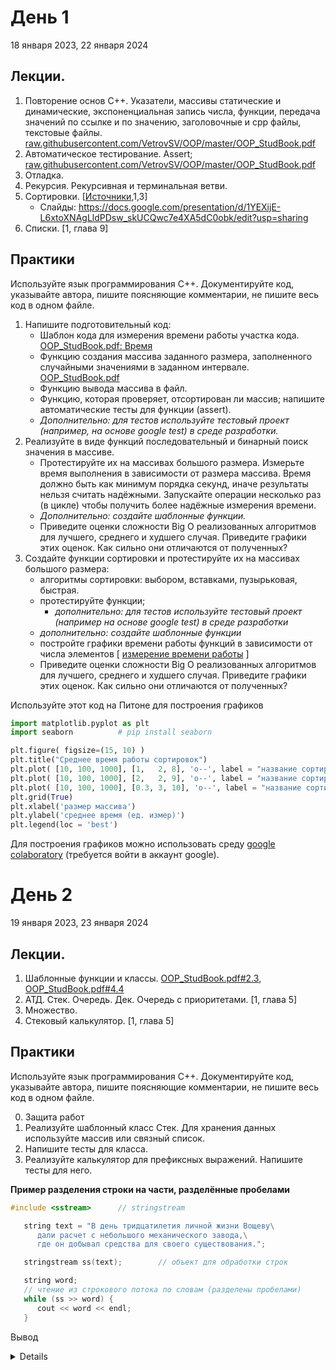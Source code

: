 # День 1
18 января 2023, 22 января 2024
## Лекции.
1. Повторение основ С++. Указатели, массивы статические и динамические, экспоненциальная запись числа, функции, передача значений по ссылке и по значению, заголовочные и cpp файлы, текстовые файлы. [raw.githubusercontent.com/VetrovSV/OOP/master/OOP_StudBook.pdf](https://raw.githubusercontent.com/VetrovSV/OOP/master/OOP_StudBook.pdf)
2. Автоматическое тестирование. Assert; [raw.githubusercontent.com/VetrovSV/OOP/master/OOP_StudBook.pdf](https://raw.githubusercontent.com/VetrovSV/OOP/master/OOP_StudBook.pdf#subsection.2.2.6)
3. Отладка.
4. Рекурсия. Рекурсивная и терминальная ветви.
5. Сортировки. [[Источники](https://github.com/ivtipm/Data-structures-and-algorithms#%D1%81%D1%81%D1%8B%D0%BB%D0%BA%D0%B8),1,3]
   - Слайды: https://docs.google.com/presentation/d/1YEXijE-L6xtoXNAgLldPDsw_skUCQwc7e4XA5dC0obk/edit?usp=sharing 
7. Списки. [1, глава 9]

## Практики
Используйте язык программирования С++. 
Документируйте код, указывайте автора, пишите поясняющие комментарии, не пишите весь код в одном файле.

1. Напишите подготовительный код:
   - Шаблон кода для измерения времени работы участка кода. [OOP_StudBook.pdf: Время](https://raw.githubusercontent.com/VetrovSV/OOP/master/OOP_StudBook.pdf#section.3.10)
   - Функцию создания массива заданного размера, заполненного случайными значениями в заданном интервале. [OOP_StudBook.pdf](https://raw.githubusercontent.com/VetrovSV/OOP/master/OOP_StudBook.pdf#section.3.10)
   - Функцию вывода массива в файл.
   - Функцию, которая проверяет, отсортирован ли массив; напишите автоматические тесты для функции (assert).
   - *Дополнительно: для тестов используйте тестовый проект (например, на основе google test) в среде разработки.*
1. Реализуйте в виде функций последовательный и бинарный поиск значения в массиве. 
   - Протестируйте их на массивах большого размера. Измерьте время выполнения в зависимости от размера массива. Время должно быть как минимум порядка секунд, иначе результаты нельзя считать надёжными. Запускайте операции несколько раз (в цикле) чтобы получить более надёжные измерения времени.
   - *Дополнительно: создайте шаблонные функции.*
   - Приведите оценки сложности Big O реализованных алгоритмов для лучшего, среднего и худшего случая. Приведите графики этих оценок. Как сильно они отличаются от полученных?
4. Создайте функции сортировки и протестируйте их на массивах большого размера:
   - алгоритмы сортировки: выбором, вставками, пузырьковая, быстрая.
   - протестируйте функции; 
      - *дополнительно: для тестов используйте тестовый проект (например на основе google test) в среде разработки*
   - *дополнительно: создайте шаблонные функции*
   - постройте графики времени работы функций в зависимости от числа элементов [ [измерение времени работы](https://raw.githubusercontent.com/VetrovSV/OOP/master/OOP_StudBook.pdf#section.3.8) ]
   - Приведите оценки сложности Big O реализованных алгоритмов для лучшего, среднего и худшего случая. Приведите графики этих оценок. Как сильно они отличаются от полученных?

Используйте этот код на Питоне для построения графиков
```python
import matplotlib.pyplot as plt
import seaborn          # pip install seaborn

plt.figure( figsize=(15, 10) )
plt.title("Среднее время работы сортировок")
plt.plot( [10, 100, 1000], [1,   2, 8], 'o--', label = "название сортировки 1" )
plt.plot( [10, 100, 1000], [2,   2, 9], 'o--', label = "название сортировки 2" )
plt.plot( [10, 100, 1000], [0.3, 3, 10], 'o--', label = "название сортировки 3" )
plt.grid(True)
plt.xlabel('размер массива')
plt.ylabel('среднее время (ед. измер)')
plt.legend(loc = 'best')
```
Для построения графиков можно использовать среду [google colaboratory](https://colab.research.google.com/) (требуется войти в аккаунт google).

# День 2
19 января 2023, 23 января 2024
## Лекции.
1. Шаблонные функции и классы. [OOP_StudBook.pdf#2.3](https://raw.githubusercontent.com/VetrovSV/OOP/master/OOP_StudBook.pdf#section.2.3), [OOP_StudBook.pdf#4.4](https://raw.githubusercontent.com/VetrovSV/OOP/master/OOP_StudBook.pdf#section.4.4)
2. АТД. Стек. Очередь. Дек. Очередь с приоритетами. [1, глава 5]
3. Множество. 
4. Стековый калькулятор. [1, глава 5]

## Практики
Используйте язык программирования С++. 
Документируйте код, указывайте автора, пишите поясняющие комментарии, не пишите весь код в одном файле.

0. Защита работ
1. Реализуйте шаблонный класс Стек. Для хранения данных используйте массив или связный список.
2. Напишите тесты для класса.
3. Реализуйте калькулятор для префиксных выражений. Напишите тесты для него.

**Пример разделения строки на части, разделённые пробелами**

```C++
#include <sstream>      // stringstream

   string text = "В день тридцатилетия личной жизни Вощеву\
      дали расчет с небольшого механического завода,\
      где он добывал средства для своего существования.";

   stringstream ss(text);        // объект для обработки строк

   string word;
   // чтение из строкового потока по словам (разделены пробелами)
   while (ss >> word) { 
      cout << word << endl;
   }
   ```

Вывод
<details>

```text
В
день
тридцатилетия
личной
жизни
Вощеву
дали
расчет
с
небольшого
механического
завода,
где
он
добывал
средства
для
своего
существования.
```

<details>

# День 3
21 января 2023, 24 января 2024
## Практика. Защита работ

## Зачёт. Собеседование
1. Абстрактный тип данных. ADT- формат. Пример.
2. Коллекции данных.
3. Алгоритмы. Модели алгоритмов.
4. Сложность алгоритмов. Big – O.
5. Рекурсия. Типы рекурсий. Построение рекурсивных функций.
6. Алгоритмы поиска. Примеры.
7. Алгоритмы сортировки: вставками, пузырьковая. Big – O.
8. Сортировка выбором. Быстрая сортировка. Big – O.
9. ADT – списка. Односвязанные списки.
10. ADT – списка. Двусвязанные списки.
11. ADT – списка на базе массива.
12. Класс SeqList. Реализация методов вставки.
13. ADT – Node. Класс Node. Реализация метода InsertAt.
14. ADT – LinkedList.
15. Реализация методов LinkedList: InsertRear, InsertFront, DeleteFront.
16. Способы задания алгоритмов. Основные свойства алгоритма.
17. ADT – Дек.
18. Множество. ADT – множество.
19. Алгоритмы поиска подстроки в строке.
